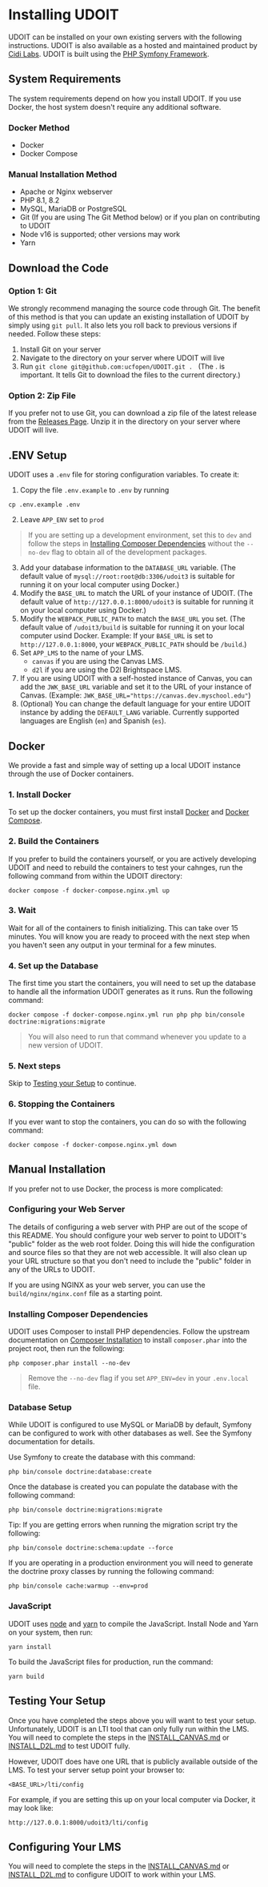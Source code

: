 # Installing UDOIT
UDOIT can be installed on your own existing servers with the following instructions. UDOIT is also available as a hosted and maintained product by [Cidi Labs](https://cidilabs.com). UDOIT is built using the [PHP Symfony Framework](https://symfony.com).

## System Requirements
The system requirements depend on how you install UDOIT.  If you use Docker, the host system doesn't require any additional software.

### Docker Method
* Docker
* Docker Compose

### Manual Installation Method
* Apache or Nginx webserver
* PHP 8.1, 8.2
* MySQL, MariaDB or PostgreSQL
* Git (If you are using The Git Method below) or if you plan on contributing to UDOIT
* Node v16 is supported; other versions may work
* Yarn

## Download the Code
### Option 1: Git
We strongly recommend managing the source code through Git. The benefit of this method is that you can update an existing installation of UDOIT by simply using `git pull`. It also lets you roll back to previous versions if needed. Follow these steps:

1. Install Git on your server
2. Navigate to the directory on your server where UDOIT will live
3. Run `git clone git@github.com:ucfopen/UDOIT.git . ` (The . is important. It tells Git to download the files to the current directory.)

### Option 2: Zip File
If you prefer not to use Git, you can download a zip file of the latest release from the [Releases Page](https://github.com/ucfopen/UDOIT/releases).  Unzip it in the directory on your server where UDOIT will live.

## .ENV Setup
UDOIT uses a `.env` file for storing configuration variables. To create it:

1. Copy the file `.env.example` to `.env` by running
```
cp .env.example .env
```
2. Leave `APP_ENV` set to `prod`
> If you are setting up a development environment, set this to `dev` and follow the steps in [Installing Composer Dependencies](#installing-composer-dependencies) without the `--no-dev` flag to obtain all of the development packages.
3. Add your database information to the `DATABASE_URL` variable.  (The default value of `mysql://root:root@db:3306/udoit3` is suitable for running it on your local computer using Docker.)
4. Modify the `BASE_URL` to match the URL of your instance of UDOIT.  (The default value of `http://127.0.0.1:8000/udoit3` is suitable for running it on your local computer using Docker.)
5. Modify the `WEBPACK_PUBLIC_PATH` to match the `BASE_URL` you set.  (The default value of `/udoit3/build` is suitable for running it on your local computer usind Docker.  Example:  If your `BASE_URL` is set to `http://127.0.0.1:8000`, your `WEBPACK_PUBLIC_PATH` should be `/build`.)
6. Set `APP_LMS` to the name of your LMS.
   * `canvas` if you are using the Canvas LMS.
   * `d2l` if you are using the D2l Brightspace LMS.
7. If you are using UDOIT with a self-hosted instance of Canvas, you can add the `JWK_BASE_URL` variable and set it to the URL of your instance of Canvas. (Example: `JWK_BASE_URL="https://canvas.dev.myschool.edu"`)
8. (Optional) You can change the default language for your entire UDOIT instance by adding the `DEFAULT_LANG` variable. Currently supported languages are English (`en`) and Spanish (`es`).

## Docker
We provide a fast and simple way of setting up a local UDOIT instance through the use of Docker containers.

### 1. Install Docker
To set up the docker containers, you must first install [Docker](https://docs.docker.com/get-docker/) and [Docker Compose](https://docs.docker.com/compose/install/).

### 2. Build the Containers
If you prefer to build the containers yourself, or you are actively developing UDOIT and need to rebuild the containers to test your cahnges, run the following command from within the UDOIT directory:

    docker compose -f docker-compose.nginx.yml up

### 3. Wait
Wait for all of the containers to finish initializing.  This can take over 15 minutes.  You will know you are ready to proceed with the next step when you haven't seen any output in your terminal for a few minutes.

### 4. Set up the Database
The first time you start the containers, you will need to set up the database to handle all the information UDOIT generates as it runs.  Run the following command:

    docker compose -f docker-compose.nginx.yml run php php bin/console doctrine:migrations:migrate

> You will also need to run that command whenever you update to a new version of UDOIT.

### 5. Next steps
Skip to [Testing your Setup](#testing-your-setup) to continue.

### 6. Stopping the Containers
If you ever want to stop the containers, you can do so with the following command:

    docker compose -f docker-compose.nginx.yml down



## Manual Installation
If you prefer not to use Docker, the process is more complicated:

### Configuring your Web Server
The details of configuring a web server with PHP are out of the scope of this README. You should configure your web server to point to UDOIT's "public" folder as the web root folder. Doing this will hide the configuration and source files so that they are not web accessible. It will also clean up your URL structure so that you don't need to include the "public" folder in any of the URLs to UDOIT.

If you are using NGINX as your web server, you can use the `build/nginx/nginx.conf` file as a starting point.

### Installing Composer Dependencies
UDOIT uses Composer to install PHP dependencies. Follow the upstream documentation on [Composer Installation](https://getcomposer.org/download/) to install `composer.phar` into the project root, then run the following:

    php composer.phar install --no-dev

> Remove the `--no-dev` flag if you set `APP_ENV=dev` in your `.env.local` file.

### Database Setup
While UDOIT is configured to use MySQL or MariaDB by default, Symfony can be configured to work with other databases as well. See the Symfony documentation for details.

Use Symfony to create the database with this command:

    php bin/console doctrine:database:create

Once the database is created you can populate the database with the following command:

    php bin/console doctrine:migrations:migrate

Tip: If you are getting errors when running the migration script try the following:

    php bin/console doctrine:schema:update --force

If you are operating in a production environment you will need to generate the doctrine proxy classes by running the following command:

    php bin/console cache:warmup --env=prod

### JavaScript
UDOIT uses [node](https://nodejs.org) and [yarn](https://yarnpkg.com/) to compile the JavaScript. Install Node and Yarn on your system, then run:

    yarn install

To build the JavaScript files for production, run the command:

    yarn build

## Testing Your Setup
Once you have completed the steps above you will want to test your setup. Unfortunately, UDOIT is an LTI tool that can only fully run within the LMS. You will need to complete the steps in the [INSTALL_CANVAS.md](INSTALL_CANVAS.md) or [INSTALL_D2L.md](INSTALL_D2L.md) to test UDOIT fully.

However, UDOIT does have one URL that is publicly available outside of the LMS. To test your server setup point your browser to:

    <BASE_URL>/lti/config

For example, if you are setting this up on your local computer via Docker, it may look like:

    http://127.0.0.1:8000/udoit3/lti/config

## Configuring Your LMS
You will need to complete the steps in the [INSTALL_CANVAS.md](INSTALL_CANVAS.md) or [INSTALL_D2L.md](INSTALL_D2L.md) to configure UDOIT to work within your LMS.
